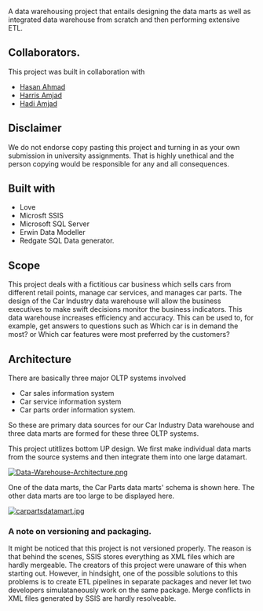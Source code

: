 A data warehousing project that entails designing the data marts as well as integrated data warehouse from scratch and then performing extensive ETL.


## Collaborators.
This project was built in collaboration with

* [Hasan Ahmad](https://github.com/hasanahmeddev)
* [Harris Amjad](https://github.com/harris910)
* [Hadi Amjad](https://github.com/hadiamjad)


## Disclaimer
We do not endorse copy pasting this project and turning in as your own submission in university assignments. That is highly unethical and the person copying would be responsible for any and all consequences.

## Built with

- Love
- Microsft SSIS
- Microsoft SQL Server
- Erwin Data Modeller
- Redgate SQL Data generator.

## Scope

This project deals with a fictitious car business which sells cars from different retail points, manage car services, and manages car parts. The design of the Car Industry data warehouse will allow the business executives to make swift decisions monitor the business indicators. This data warehouse increases efficiency and accuracy. This can be used to, for example, get answers to questions such as Which car is in demand the most? or Which car features were most preferred by the customers?

## Architecture

There are basically three major OLTP systems involved

- Car sales information system
- Car service information system
- Car parts order information system.

So these are primary data sources for our Car Industry Data warehouse and three data marts are formed for these three OLTP systems.

This project utitlizes bottom UP design. We first make individual data marts from the source systems and then integrate them into one large datamart.

[![Data-Warehouse-Architecture.png](https://i.postimg.cc/RVqjVfdn/Data-Warehouse-Architecture.png)](https://postimg.cc/bsc6mZKz)


One of the data marts, the Car Parts data marts' schema is shown here. The other data marts are too large to be displayed here.

[![carpartsdatamart.jpg](https://i.postimg.cc/C52rfP7n/carpartsdatamart.jpg)](https://postimg.cc/tnhNKzL9)


### A note on versioning and packaging.

It might be noticed that this project is not versioned properly. The reason is that behind the scenes, SSIS stores everything as XML files which are hardly mergeable. The creators of this project were unaware of this when starting out. However, in hindsight, one of the possible solutions to this problems is to create ETL pipelines in separate packages and never let two developers simulataneously work on the same package. Merge conflicts in XML files generated by SSIS are hardly resolveable.


